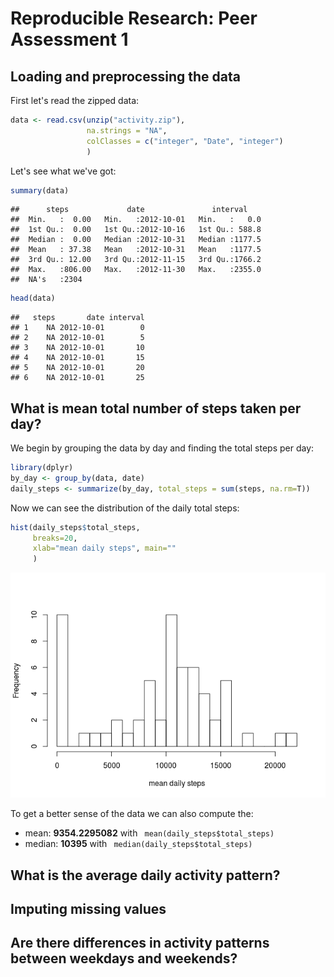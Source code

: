 # Reproducible Research: Peer Assessment 1


## Loading and preprocessing the data
First let's read the zipped data:

```r
data <- read.csv(unzip("activity.zip"), 
                 na.strings = "NA", 
                 colClasses = c("integer", "Date", "integer")
                 )
```
Let's see what we've got:

```r
summary(data)
```

```
##      steps             date               interval     
##  Min.   :  0.00   Min.   :2012-10-01   Min.   :   0.0  
##  1st Qu.:  0.00   1st Qu.:2012-10-16   1st Qu.: 588.8  
##  Median :  0.00   Median :2012-10-31   Median :1177.5  
##  Mean   : 37.38   Mean   :2012-10-31   Mean   :1177.5  
##  3rd Qu.: 12.00   3rd Qu.:2012-11-15   3rd Qu.:1766.2  
##  Max.   :806.00   Max.   :2012-11-30   Max.   :2355.0  
##  NA's   :2304
```

```r
head(data)
```

```
##   steps       date interval
## 1    NA 2012-10-01        0
## 2    NA 2012-10-01        5
## 3    NA 2012-10-01       10
## 4    NA 2012-10-01       15
## 5    NA 2012-10-01       20
## 6    NA 2012-10-01       25
```


## What is mean total number of steps taken per day?
We begin by grouping the data by day and finding the total steps per day:

```r
library(dplyr)
by_day <- group_by(data, date)
daily_steps <- summarize(by_day, total_steps = sum(steps, na.rm=T))
```

Now we can see the distribution of the daily total steps:

```r
hist(daily_steps$total_steps, 
     breaks=20,
     xlab="mean daily steps", main=""
     )
```

![](PA1_template_files/figure-html/histogram-1.png) 

To get a better sense of the data we can also compute the: 

* mean: **9354.2295082** with ` mean(daily_steps$total_steps)`  
* median: **10395** with ` median(daily_steps$total_steps)`


## What is the average daily activity pattern?



## Imputing missing values



## Are there differences in activity patterns between weekdays and weekends?
